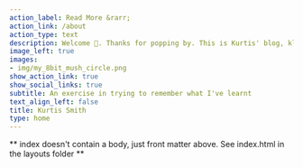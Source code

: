 ```yaml
---
action_label: Read More &rarr;
action_link: /about
action_type: text
description: Welcome 🤗. Thanks for popping by. This is Kurtis' blog, klog for short. It serves to document my personal R related projects and to detail general data science issues i've journeyed the internet for and don't want to forget. In short, I'm using this site to unKlog my headspace 🙆🏽‍♂️. If my writings amuse or inform anyone, grand.
image_left: true
images:
- img/my_8bit_mush_circle.png
show_action_link: true
show_social_links: true
subtitle: An exercise in trying to remember what I've learnt
text_align_left: false
title: Kurtis Smith
type: home
---
```


** index doesn't contain a body, just front matter above.
See index.html in the layouts folder **
